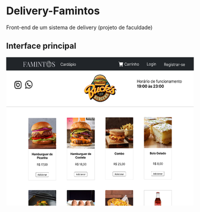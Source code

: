 # Delivery-Famintos
Front-end de um sistema de delivery (projeto de faculdade)

## Interface principal
<img src="https://github.com/gifdegatinho/Delivery-Famintos/blob/main/www/images/Interface%20principal.png" height="400" width="700">
